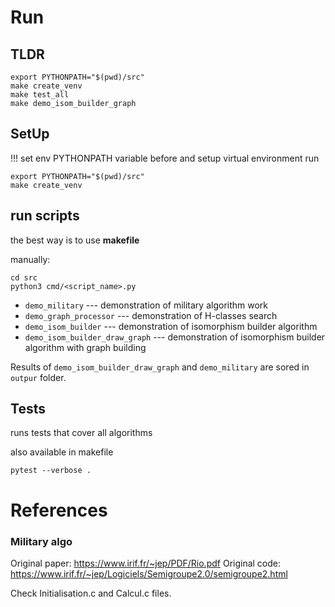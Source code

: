 # Run

## TLDR
```
export PYTHONPATH="$(pwd)/src"
make create_venv
make test_all
make demo_isom_builder_graph
```

## SetUp
!!! set env PYTHONPATH variable before and setup virtual environment run
```
export PYTHONPATH="$(pwd)/src"
make create_venv
```

## run scripts

the best way is to use **makefile**

manually:
```
cd src
python3 cmd/<script_name>.py
```

* `demo_military` --- demonstration of military algorithm work
* `demo_graph_processor` --- demonstration of H-classes search
* `demo_isom_builder` --- demonstration of isomorphism builder algorithm
* `demo_isom_builder_draw_graph` --- demonstration of isomorphism builder algorithm with graph building

Results of `demo_isom_builder_draw_graph` and `demo_military` are sored in `outpur` folder.

## Tests
runs tests that cover all algorithms

also available in makefile 
```
pytest --verbose .
```


# References

### Military algo

Original paper: https://www.irif.fr/~jep/PDF/Rio.pdf
Original code: https://www.irif.fr/~jep/Logiciels/Semigroupe2.0/semigroupe2.html

Check Initialisation.c and Calcul.c files.
